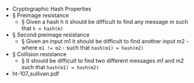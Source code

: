 - Cryptographic Hash Properties
- § Preimage resistance
	- § Given a hash h it should be difficult to find any message m such that `h = hash(m)`
- § Second preimage resistance
	- § Given an input m1 it should be difficult to find another input m2 - where `m1 != m2` - such that `hash(m1) = hash(m2)`
- § Collision resistance
	- § It should be difficult to find two different messages m1 and m2 such that `hash(m1) = hash(m2)`
- ht-107_sullivan.pdf